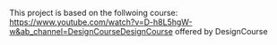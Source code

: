 This project is based on the follwoing  course: https://www.youtube.com/watch?v=D-h8L5hgW-w&ab_channel=DesignCourseDesignCourse offered by DesignCourse
